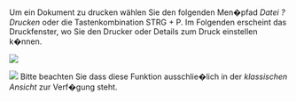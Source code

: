 Um ein Dokument zu drucken w&auml;hlen Sie den folgenden Men�pfad *Datei ? Drucken* oder die Tastenkombination STRG + P. Im Folgenden erscheint das Druckfenster, wo Sie den Drucker oder Details zum Druck einstellen k�nnen.

![](http://xpecto.github.io/docs/xpecto/Datei/Drucken/Drucken.png)


![](http://xpecto.github.io/docs/xpecto/Grafiken/gr_gluehbirne.jpg) Bitte beachten Sie dass diese Funktion ausschlie�lich in der *klassischen Ansicht* zur Verf�gung steht. 

